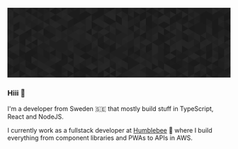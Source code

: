 ![](https://raw.githubusercontent.com/PatrikElfstrom/patrikelfstrom/main/polygon.svg)


### Hiii 👋

I'm a developer from Sweden 🇸🇪 that mostly build stuff in TypeScript, React and NodeJS.

I currently work as a fullstack developer at [Humblebee](https://www.humblebee.se/) 🐝
where I build everything from component libraries and PWAs to APIs in AWS.


<!--

**PatrikElfstrom/patrikelfstrom** is a ✨ _special_ ✨ repository because its `README.md` (this file) appears on your GitHub profile.

Here are some ideas to get you started:

- 🔭 I’m currently working on ...
- 🌱 I’m currently learning ...
- 👯 I’m looking to collaborate on ...
- 🤔 I’m looking for help with ...
- 💬 Ask me about ...
- 📫 How to reach me: ...
- 😄 Pronouns: ...
- ⚡ Fun fact: ...
-->
